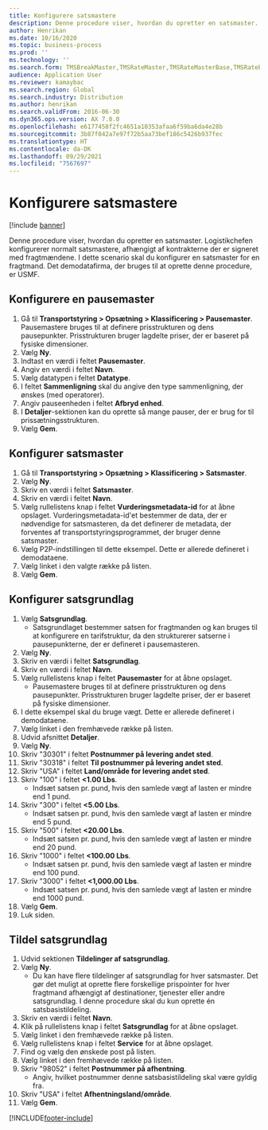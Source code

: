 ```yaml
---
title: Konfigurere satsmastere
description: Denne procedure viser, hvordan du opretter en satsmaster.
author: Henrikan
ms.date: 10/16/2020
ms.topic: business-process
ms.prod: ''
ms.technology: ''
ms.search.form: TMSBreakMaster,TMSRateMaster,TMSRateMasterBase,TMSRateBaseType, TMSRouteWorkbench
audience: Application User
ms.reviewer: kamaybac
ms.search.region: Global
ms.search.industry: Distribution
ms.author: henrikan
ms.search.validFrom: 2016-06-30
ms.dyn365.ops.version: AX 7.0.0
ms.openlocfilehash: e6177458f2fc4651a10353afaa6f59ba6da4e28b
ms.sourcegitcommit: 3b87f042a7e97f72b5aa73bef186c5426b937fec
ms.translationtype: HT
ms.contentlocale: da-DK
ms.lasthandoff: 09/29/2021
ms.locfileid: "7567697"
---
```

# <a name="set-up-rate-masters"></a>Konfigurere satsmastere

[!include [banner](../../includes/banner.md)]

Denne procedure viser, hvordan du opretter en satsmaster. Logistikchefen konfigurerer normalt satsmastere, afhængigt af kontrakterne der er signeret med fragtmændene. I dette scenario skal du konfigurer en satsmaster for en fragtmand. Det demodatafirma, der bruges til at oprette denne procedure, er USMF.

## <a name="set-up-break-master"></a>Konfigurere en pausemaster

1. Gå til **Transportstyring > Opsætning > Klassificering > Pausemaster**. Pausemastere bruges til at definere prisstrukturen og dens pausepunkter. Prisstrukturen bruger lagdelte priser, der er baseret på fysiske dimensioner.  
1. Vælg **Ny**.
1. Indtast en værdi i feltet **Pausemaster**.
1. Angiv en værdi i feltet **Navn**.
1. Vælg datatypen i feltet **Datatype**.
1. I feltet **Sammenligning** skal du angive den type sammenligning, der ønskes (med operatorer).
1. Angiv pauseenheden i feltet **Afbryd enhed**.
1. I **Detaljer**-sektionen kan du oprette så mange pauser, der er brug for til prissætningsstrukturen.
1. Vælg **Gem**.

## <a name="set-up-rate-master"></a>Konfigurer satsmaster

1. Gå til **Transportstyring > Opsætning > Klassificering > Satsmaster**.
1. Vælg **Ny**.
1. Skriv en værdi i feltet **Satsmaster**.
1. Skriv en værdi i feltet **Navn**.
1. Vælg rullelistens knap i feltet **Vurderingsmetadata-id** for at åbne opslaget. Vurderingsmetadata-id'et bestemmer de data, der er nødvendige for satsmasteren, da det definerer de metadata, der forventes af transportstyringsprogrammet, der bruger denne satsmaster.  
1. Vælg P2P-indstillingen til dette eksempel. Dette er allerede defineret i demodataene.
1. Vælg linket i den valgte række på listen.
1. Vælg **Gem**.

## <a name="set-up-rate-base"></a>Konfigurer satsgrundlag

1. Vælg **Satsgrundlag**.
    * Satsgrundlaget bestemmer satsen for fragtmanden og kan bruges til at konfigurere en tarifstruktur, da den strukturerer satserne i pausepunkterne, der er defineret i pausemasteren.  
2. Vælg **Ny**.
3. Skriv en værdi i feltet **Satsgrundlag**.
4. Skriv en værdi i feltet **Navn**.
5. Vælg rullelistens knap i feltet **Pausemaster** for at åbne opslaget.
    * Pausemastere bruges til at definere prisstrukturen og dens pausepunkter. Prisstrukturen bruger lagdelte priser, der er baseret på fysiske dimensioner.  
6. I dette eksempel skal du bruge vægt. Dette er allerede defineret i demodataene.
7. Vælg linket i den fremhævede række på listen.
8. Udvid afsnittet **Detaljer**.
9. Vælg **Ny**.
10. Skriv "30301" i feltet **Postnummer på levering andet sted**.
11. Skriv "30318" i feltet **Til postnummer på levering andet sted**.
12. Skriv "USA" i feltet **Land/område for levering andet sted**.
13. Skriv "100" i feltet **<1.00 Lbs**.
    * Indsæt satsen pr. pund, hvis den samlede vægt af lasten er mindre end 1 pund.  
14. Skriv "300" i feltet **<5.00 Lbs**.
    * Indsæt satsen pr. pund, hvis den samlede vægt af lasten er mindre end 5 pund.  
15. Skriv "500" i feltet **<20.00 Lbs**.
    * Indsæt satsen pr. pund, hvis den samlede vægt af lasten er mindre end 20 pund.  
16. Skriv "1000" i feltet **<100.00 Lbs**.
    * Indsæt satsen pr. pund, hvis den samlede vægt af lasten er mindre end 100 pund.  
17. Skriv "3000" i feltet **<1,000.00 Lbs**.
    * Indsæt satsen pr. pund, hvis den samlede vægt af lasten er mindre end 1000 pund.  
18. Vælg **Gem**.
19. Luk siden.

## <a name="assign-rate-base"></a>Tildel satsgrundlag

1. Udvid sektionen **Tildelinger af satsgrundlag**.
2. Vælg **Ny**.
    * Du kan have flere tildelinger af satsgrundlag for hver satsmaster. Det gør det muligt at oprette flere forskellige prispointer for hver fragtmand afhængigt af destinationer, tjenester eller andre satsgrundlag. I denne procedure skal du kun oprette én satsbasistildeling.  
3. Skriv en værdi i feltet **Navn**.
4. Klik på rullelistens knap i feltet **Satsgrundlag** for at åbne opslaget.
5. Vælg linket i den fremhævede række på listen.
6. Vælg rullelistens knap i feltet **Service** for at åbne opslaget.
7. Find og vælg den ønskede post på listen.
8. Vælg linket i den fremhævede række på listen.
9. Skriv "98052" i feltet **Postnummer på afhentning**.
    * Angiv, hvilket postnummer denne satsbasistildeling skal være gyldig fra.
10. Skriv "USA" i feltet **Afhentningsland/område**.
11. Vælg **Gem**.


[!INCLUDE[footer-include](../../../includes/footer-banner.md)]